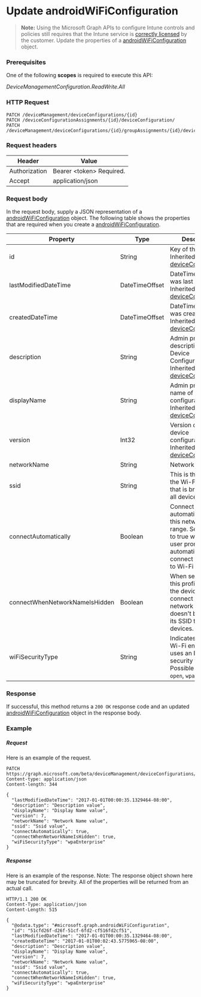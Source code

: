 ﻿# Update androidWiFiConfiguration> **Note:** Using the Microsoft Graph APIs to configure Intune controls and policies still requires that the Intune service is [correctly licensed](https://www.microsoft.com/en-us/cloud-platform/microsoft-intune-pricing) by the customer.
Update the properties of a [androidWiFiConfiguration](../resources/intune_deviceconfig_androidwificonfiguration.md) object.
### Prerequisites
One of the following **scopes** is required to execute this API:

*DeviceManagementConfiguration.ReadWrite.All*
### HTTP Request
<!-- {
  "blockType": "ignored"
}
-->
```http
PATCH /deviceManagement/deviceConfigurations/{id}
PATCH /deviceConfigurationAssignments/{id}/deviceConfiguration/
PATCH /deviceManagement/deviceConfigurations/{id}/groupAssignments/{id}/deviceConfiguration/
```

### Request headers
|Header|Value|
|---|---|
|Authorization|Bearer &lt;token&gt; Required.|
|Accept|application/json|

### Request body
In the request body, supply a JSON representation of a [androidWiFiConfiguration](../resources/intune_deviceconfig_androidwificonfiguration.md) object.
The following table shows the properties that are required when you create a [androidWiFiConfiguration](../resources/intune_deviceconfig_androidwificonfiguration.md).

|Property|Type|Description|
|---|---|---|
|id|String|Key of the entity. Inherited from [deviceConfiguration](../resources/intune_deviceconfig_deviceconfiguration.md)|
|lastModifiedDateTime|DateTimeOffset|DateTime the object was last modified. Inherited from [deviceConfiguration](../resources/intune_deviceconfig_deviceconfiguration.md)|
|createdDateTime|DateTimeOffset|DateTime the object was created. Inherited from [deviceConfiguration](../resources/intune_deviceconfig_deviceconfiguration.md)|
|description|String|Admin provided description of the Device Configuration. Inherited from [deviceConfiguration](../resources/intune_deviceconfig_deviceconfiguration.md)|
|displayName|String|Admin provided name of the device configuration. Inherited from [deviceConfiguration](../resources/intune_deviceconfig_deviceconfiguration.md)|
|version|Int32|Version of the device configuration. Inherited from [deviceConfiguration](../resources/intune_deviceconfig_deviceconfiguration.md)|
|networkName|String|Network Name|
|ssid|String|This is the name of the Wi-Fi network that is broadcast to all devices.|
|connectAutomatically|Boolean|Connect automatically when this network is in range. Setting this to true will skip the user prompt and automatically connect the device to Wi-Fi network.|
|connectWhenNetworkNameIsHidden|Boolean|When set to true, this profile forces the device to connect to a network that doesn't broadcast its SSID to all devices.|
|wiFiSecurityType|String|Indicates whether Wi-Fi endpoint uses an EAP based security type. Possible values are: `open`, `wpaEnterprise`.|



### Response
If successful, this method returns a `200 OK` response code and an updated [androidWiFiConfiguration](../resources/intune_deviceconfig_androidwificonfiguration.md) object in the response body.

### Example
##### Request
Here is an example of the request.
```http
PATCH https://graph.microsoft.com/beta/deviceManagement/deviceConfigurations/{id}
Content-type: application/json
Content-length: 344

{
  "lastModifiedDateTime": "2017-01-01T00:00:35.1329464-08:00",
  "description": "Description value",
  "displayName": "Display Name value",
  "version": 7,
  "networkName": "Network Name value",
  "ssid": "Ssid value",
  "connectAutomatically": true,
  "connectWhenNetworkNameIsHidden": true,
  "wiFiSecurityType": "wpaEnterprise"
}
```

##### Response
Here is an example of the response. Note: The response object shown here may be truncated for brevity. All of the properties will be returned from an actual call.
```http
HTTP/1.1 200 OK
Content-Type: application/json
Content-Length: 515

{
  "@odata.type": "#microsoft.graph.androidWiFiConfiguration",
  "id": "51cfd26f-d26f-51cf-6fd2-cf516fd2cf51",
  "lastModifiedDateTime": "2017-01-01T00:00:35.1329464-08:00",
  "createdDateTime": "2017-01-01T00:02:43.5775965-08:00",
  "description": "Description value",
  "displayName": "Display Name value",
  "version": 7,
  "networkName": "Network Name value",
  "ssid": "Ssid value",
  "connectAutomatically": true,
  "connectWhenNetworkNameIsHidden": true,
  "wiFiSecurityType": "wpaEnterprise"
}
```



